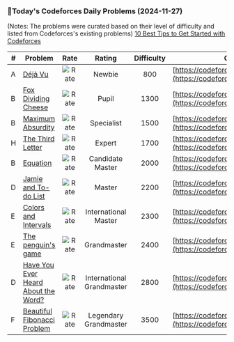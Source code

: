 ### 🌟Today's Codeforces Daily Problems (2024-11-27)
(Notes: The problems were curated based on their level of difficulty and listed from Codeforces's existing problems)
[10 Best Tips to Get Started with Codeforces](https://github.com/ika9810/Codeforces-Daily-Problems/blob/main/10%20Best%20Tips%20to%20Get%20Started%20with%20Codeforces.md)

| # | Problem | Rate| Rating | Difficulty | Contest |
|---| ----- | :--------: | :----------: | :----------: | ---------- |
|A|[ Déjà Vu](https://codeforces.com/contest/1504/problem/A)|![Rate](https://img.shields.io/badge/Newbie-800-lightgrey)|Newbie|800|[https://codeforces.com/contest/1504](https://codeforces.com/contest/1504)|
|B|[Fox Dividing Cheese](https://codeforces.com/contest/371/problem/B)|![Rate](https://img.shields.io/badge/Pupil-1300-brightgreen)|Pupil|1300|[https://codeforces.com/contest/371](https://codeforces.com/contest/371)|
|B|[Maximum Absurdity](https://codeforces.com/contest/332/problem/B)|![Rate](https://img.shields.io/badge/Specialist-1500-9cf)|Specialist|1500|[https://codeforces.com/contest/332](https://codeforces.com/contest/332)|
|H|[The Third Letter](https://codeforces.com/contest/1850/problem/H)|![Rate](https://img.shields.io/badge/Expert-1700-blue)|Expert|1700|[https://codeforces.com/contest/1850](https://codeforces.com/contest/1850)|
|B|[Equation](https://codeforces.com/contest/20/problem/B)|![Rate](https://img.shields.io/badge/Candidate%20Master-2000-blueviolet)|Candidate Master|2000|[https://codeforces.com/contest/20](https://codeforces.com/contest/20)|
|D|[Jamie and To-do List](https://codeforces.com/contest/916/problem/D)|![Rate](https://img.shields.io/badge/Master-2200-orange)|Master|2200|[https://codeforces.com/contest/916](https://codeforces.com/contest/916)|
|E|[Colors and Intervals](https://codeforces.com/contest/1552/problem/E)|![Rate](https://img.shields.io/badge/International%20Master-2300-orange)|International Master|2300|[https://codeforces.com/contest/1552](https://codeforces.com/contest/1552)|
|E|[The penguin's game](https://codeforces.com/contest/835/problem/E)|![Rate](https://img.shields.io/badge/Grandmaster-2400-red)|Grandmaster|2400|[https://codeforces.com/contest/835](https://codeforces.com/contest/835)|
|D|[Have You Ever Heard About the Word?](https://codeforces.com/contest/319/problem/D)|![Rate](https://img.shields.io/badge/International%20Grandmaster-2800-red)|International Grandmaster|2800|[https://codeforces.com/contest/319](https://codeforces.com/contest/319)|
|F|[Beautiful Fibonacci Problem](https://codeforces.com/contest/1264/problem/F)|![Rate](https://img.shields.io/badge/Legendary%20Grandmaster-3500-red)|Legendary Grandmaster|3500|[https://codeforces.com/contest/1264](https://codeforces.com/contest/1264)|
